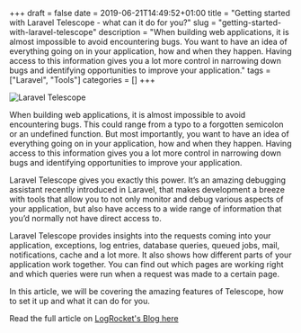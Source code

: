+++
draft = false
date = 2019-06-21T14:49:52+01:00
title = "Getting started with Laravel Telescope - what can it do for you?"
slug = "getting-started-with-laravel-telescope"
description = "When building web applications, it is almost impossible to avoid encountering bugs. You want to have an idea of everything going on in your application, how and when they happen. Having access to this information gives you a lot more control in narrowing down bugs and identifying opportunities to improve your application."
tags = ["Laravel", "Tools"]
categories = []
+++

![Laravel Telescope](https://i1.wp.com/storage.googleapis.com/blog-images-backup/1*ya66uWi8Ug21w5CLpIOvgA.png?zoom=2&resize=730%2C125&ssl=1)

When building web applications, it is almost impossible to avoid encountering bugs. This could range from a typo to a forgotten semicolon or an undefined function. But most importantly, you want to have an idea of everything going on in your application, how and when they happen. Having access to this information gives you a lot more control in narrowing down bugs and identifying opportunities to improve your application.

Laravel Telescope gives you exactly this power. It’s an amazing debugging assistant recently introduced in Laravel, that makes development a breeze with tools that allow you to not only monitor and debug various aspects of your application, but also have access to a wide range of information that you’d normally not have direct access to.

Laravel Telescope provides insights into the requests coming into your application, exceptions, log entries, database queries, queued jobs, mail, notifications, cache and a lot more. It also shows how different parts of your application work together. You can find out which pages are working right and which queries were run when a request was made to a certain page.

In this article, we will be covering the amazing features of Telescope, how to set it up and what it can do for you.

Read the full article on [LogRocket's Blog here](https://blog.logrocket.com/getting-started-with-laravel-telescope-what-can-it-do-for-you-719aaef07941)